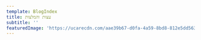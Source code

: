 ```yaml
---
template: BlogIndex
title: עצות והמלצות
subtitle: ''
featuredImage: 'https://ucarecdn.com/aae39b67-d0fa-4a59-8bd8-812e5dd563c6/'
---
```


